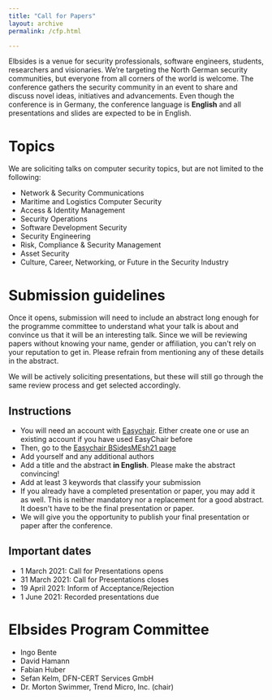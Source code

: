 ```yaml
---
title: "Call for Papers"
layout: archive
permalink: /cfp.html

---
```


Elbsides is a venue for security professionals, software engineers, students, researchers and visionaries. We’re targeting the North German security communities, but everyone from all corners of the world is welcome. The conference gathers the security community in an event to share and discuss novel ideas, initiatives and advancements. Even though the conference is in Germany, the conference language is **English** and all presentations and slides are expected to be in English.

# Topics #

We are soliciting talks on computer security topics, but are not limited to the following:

* Network & Security Communications
* Maritime and Logistics Computer Security
* Access & Identity Management
* Security Operations
* Software Development Security
* Security Engineering
* Risk, Compliance & Security Management
* Asset Security
* Culture, Career, Networking, or Future in the Security Industry

# Submission guidelines #

Once it opens, submission will need to include an abstract long enough for the programme committee to understand what your talk is about and convince us that it will be an interesting talk. Since we will be reviewing papers without knowing your name, gender or affiliation, you can't rely on your reputation to get in. Please refrain from mentioning any of these details in the abstract.

We will be actively soliciting presentations, but these will still go through the same review process and get selected accordingly.

## Instructions ##

* You will need an account with [Easychair](https://easychair.org). Either create one or use an existing account if you have used EasyChair before
* Then, go to the [Easychair BSidesMEsh21 page](https://easychair.org/conferences/?conf=bsidesmesh21)
* Add yourself and any additional authors
* Add a title and the abstract **in English**. Please make the abstract convincing!
* Add at least 3 keywords that classify your submission
* If you already have a completed presentation or paper, you may add it as well. This is neither mandatory nor a replacement for a good abstract. It doesn't have to be the final presentation or paper.
* We will give you the opportunity to publish your final presentation or paper after the conference.

## Important dates ##

* 1 March 2021: Call for Presentations opens
* 31 March 2021: Call for Presentations closes
* 19 April 2021: Inform of Acceptance/Rejection
* 1 June 2021: Recorded presentations due

# Elbsides Program Committee #

* Ingo Bente
* David Hamann
* Fabian Huber
* Sefan Kelm,  DFN-CERT Services GmbH
* Dr. Morton Swimmer, Trend Micro, Inc. (chair)
